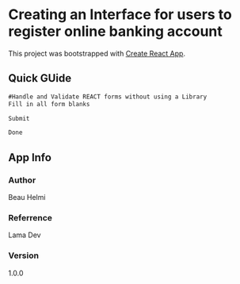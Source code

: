 # Creating an Interface for users to register online banking account

This project was bootstrapped with [Create React App](https://github.com/facebook/create-react-app).

## Quick GUide

```diff
#Handle and Validate REACT forms without using a Library
Fill in all form blanks

Submit

Done

```
## App Info

### Author

Beau Helmi

### Referrence

Lama Dev

### Version

1.0.0
